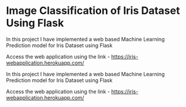 # Image Classification of Iris Dataset Using Flask

In this project I have implemented a web based Machine Learning Prediction model for Iris Dataset using Flask

Access the web application using the link - https://iris-webapplication.herokuapp.com/


In this project I have implemented a web based Machine Learning Prediction model for Iris Dataset using Flask

Access the web application using the link - https://iris-webapplication.herokuapp.com/

